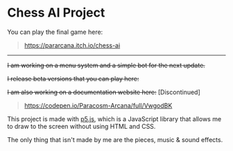 # Chess AI Project

You can play the final game here:
> https://pararcana.itch.io/chess-ai

---

~~I am working on a menu system and a simple bot for the next update.~~

~~I release beta versions that you can play here:~~

~~I am also working on a documentation website here:~~ [Discontinued]
> https://codepen.io/Paracosm-Arcana/full/VwgodBK

This project is made with [p5.js](https://p5js.org/), which is a JavaScript library that allows me to draw to the screen without using HTML and CSS.

The only thing that isn't made by me are the pieces, music & sound effects.
